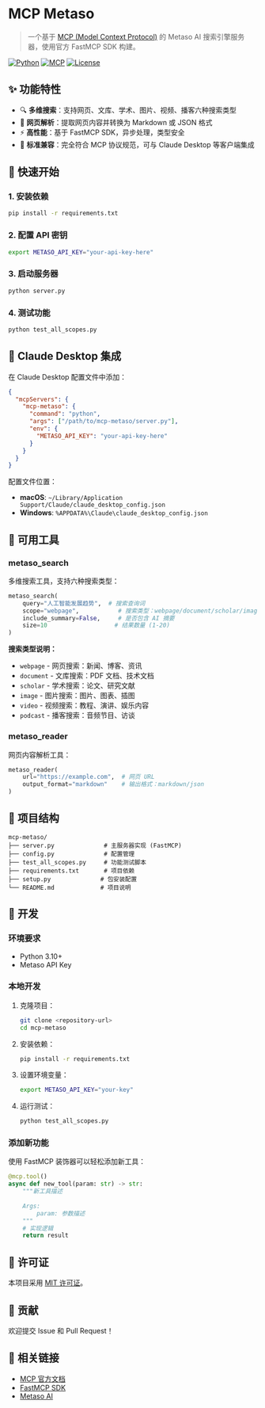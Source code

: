 # MCP Metaso

> 一个基于 [MCP (Model Context Protocol)](https://modelcontextprotocol.io/) 的 Metaso AI 搜索引擎服务器，使用官方 FastMCP SDK 构建。

[![Python](https://img.shields.io/badge/Python-3.10+-blue.svg)](https://python.org)
[![MCP](https://img.shields.io/badge/MCP-1.1.0+-green.svg)](https://modelcontextprotocol.io/)
[![License](https://img.shields.io/badge/License-MIT-yellow.svg)](LICENSE)

## ✨ 功能特性

- 🔍 **多维搜索**：支持网页、文库、学术、图片、视频、播客六种搜索类型
- 📄 **网页解析**：提取网页内容并转换为 Markdown 或 JSON 格式
- ⚡ **高性能**：基于 FastMCP SDK，异步处理，类型安全
- 🔌 **标准兼容**：完全符合 MCP 协议规范，可与 Claude Desktop 等客户端集成

## 🚀 快速开始

### 1. 安装依赖

```bash
pip install -r requirements.txt
```

### 2. 配置 API 密钥

```bash
export METASO_API_KEY="your-api-key-here"
```

### 3. 启动服务器

```bash
python server.py
```

### 4. 测试功能

```bash
python test_all_scopes.py
```

## 🔧 Claude Desktop 集成

在 Claude Desktop 配置文件中添加：

```json
{
  "mcpServers": {
    "mcp-metaso": {
      "command": "python",
      "args": ["/path/to/mcp-metaso/server.py"],
      "env": {
        "METASO_API_KEY": "your-api-key-here"
      }
    }
  }
}
```

配置文件位置：
- **macOS**: `~/Library/Application Support/Claude/claude_desktop_config.json`
- **Windows**: `%APPDATA%\Claude\claude_desktop_config.json`

## 📖 可用工具

### metaso_search

多维搜索工具，支持六种搜索类型：

```python
metaso_search(
    query="人工智能发展趋势",  # 搜索查询词
    scope="webpage",           # 搜索类型：webpage/document/scholar/image/video/podcast
    include_summary=False,     # 是否包含 AI 摘要
    size=10                   # 结果数量 (1-20)
)
```

**搜索类型说明：**
- `webpage` - 网页搜索：新闻、博客、资讯
- `document` - 文库搜索：PDF 文档、技术文档
- `scholar` - 学术搜索：论文、研究文献
- `image` - 图片搜索：图片、图表、插图
- `video` - 视频搜索：教程、演讲、娱乐内容
- `podcast` - 播客搜索：音频节目、访谈

### metaso_reader

网页内容解析工具：

```python
metaso_reader(
    url="https://example.com",  # 网页 URL
    output_format="markdown"    # 输出格式：markdown/json
)
```

## 📁 项目结构

```
mcp-metaso/
├── server.py              # 主服务器实现 (FastMCP)
├── config.py              # 配置管理
├── test_all_scopes.py     # 功能测试脚本
├── requirements.txt       # 项目依赖
├── setup.py              # 包安装配置
└── README.md             # 项目说明
```

## 🔨 开发

### 环境要求

- Python 3.10+
- Metaso API Key

### 本地开发

1. 克隆项目：
   ```bash
   git clone <repository-url>
   cd mcp-metaso
   ```

2. 安装依赖：
   ```bash
   pip install -r requirements.txt
   ```

3. 设置环境变量：
   ```bash
   export METASO_API_KEY="your-key"
   ```

4. 运行测试：
   ```bash
   python test_all_scopes.py
   ```

### 添加新功能

使用 FastMCP 装饰器可以轻松添加新工具：

```python
@mcp.tool()
async def new_tool(param: str) -> str:
    """新工具描述
    
    Args:
        param: 参数描述
    """
    # 实现逻辑
    return result
```

## 📄 许可证

本项目采用 [MIT 许可证](LICENSE)。

## 🤝 贡献

欢迎提交 Issue 和 Pull Request！

## 🔗 相关链接

- [MCP 官方文档](https://modelcontextprotocol.io/)
- [FastMCP SDK](https://github.com/modelcontextprotocol/python-sdk)
- [Metaso AI](https://metaso.cn/) 
